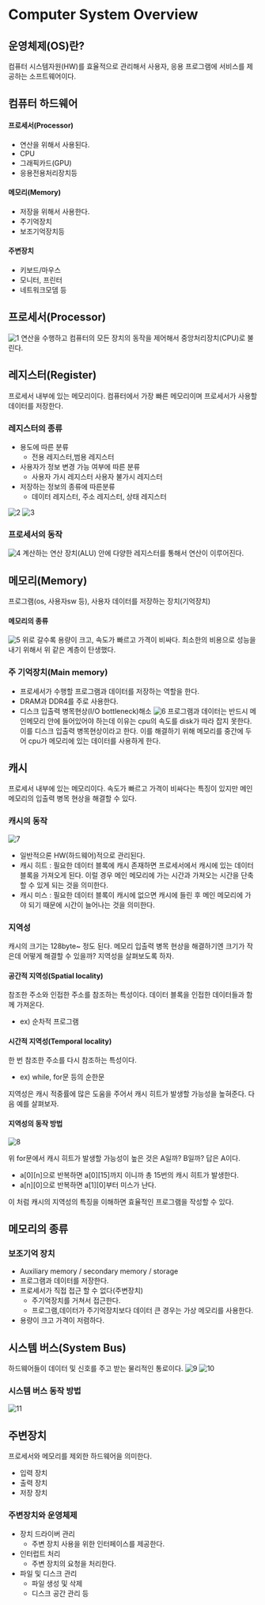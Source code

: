 # Computer System Overview
## 운영체제(OS)란?
컴퓨터 시스템자원(HW)를 효율적으로 관리해서 사용자, 응용 프로그램에 서비스를 제공하는 소프트웨어이다.

## 컴퓨터 하드웨어
#### 프로세서(Processor)
- 연산을 위해서 사용된다.
- CPU
- 그래픽카드(GPU)
- 응용전용처리장치등

#### 메모리(Memory)
- 저장을 위해서 사용한다.
- 주기억장치
- 보조기억장치등

#### 주변장치
- 키보드/마우스
- 모니터, 프린터
- 네트워크모뎀 등

## 프로세서(Processor)
![1](./img/1.png)
연산을 수행하고 컴퓨터의 모든 장치의 동작을 제어해서 중앙처리장치(CPU)로 불린다.

## 레지스터(Register)
프로세서 내부에 있는 메모리이다. 컴퓨터에서 가장 빠른 메모리이며 프로세서가 사용할 데이터를 저장한다. 

### 레지스터의 종류
- 용도에 따른 분류
  - 전용 레지스터,범용 레지스터
- 사용자가 정보 변경 가능 여부에 따른 분류
  - 사용자 가시 레지스터 사용자 불가시 레지스터
- 저장하는 정보의 종류에 따른분류
  - 데이터 레지스터, 주소 레지스터, 상태 레지스터

![2](img/2.png)
![3](img/3.png)
  
  
### 프로세서의 동작
![4](img/4.png)
계산하는 연산 장치(ALU) 안에 다양한 레지스터를 통해서 연산이 이루어진다.

## 메모리(Memory)
프로그램(os, 사용자sw 등), 사용자 데이터를 저장하는 장치(기억장치)
#### 메모리의 종류
![5](img/5.png)
위로 갈수록 용량이 크고, 속도가 빠르고 가격이 비싸다. 최소한의 비용으로 성능을 내기 위해서 위 같은 계층이 탄생했다.
### 주 기억장치(Main memory)
- 프로세서가 수행할 프로그램과 데이터를 저장하는 역할을 한다. 
- DRAM과 DDR4를 주로 사용한다.
- 디스크 입출력 병목현상(I/O bottleneck)해소 
![6](img/6.png)
프로그램과 데이터는 반드시 메인메모리 안에 들어있어야 하는데 이유는 cpu의 속도를 disk가 따라 잡지 못한다. 이를 디스크 입출력 병목현상이라고 한다. 이를 해결하기 위해 메모리를 중간에 두어 cpu가 메모리에 있는 데이터를 사용하게 한다.

## 캐시
프로세서 내부에 있는 메모리이다. 속도가 빠르고 가격이 비싸다는 특징이 있지만 메인 메모리의 입출력 병목 현상을 해결할 수 있다.

### 캐시의 동작
![7](img/7.png)
- 일반적으론 HW(하드웨어)적으로 관리된다.
- 캐시 히트 : 필요한 데이터 블록에 캐시 존재하면 프로세서에서 캐시에 있는 데이터 블록을 가져오게 된다. 이럴 경우 메인 메모리에 가는 시간과 가져오는 시간을 단축할 수 있게 되는 것을 의미한다.
- 캐시 미스 : 필요한 데이터 블록이 캐시에 없으면 캐시에 들린 후 메인 메모리에 가야 되기 때문에 시간이 늘어나는 것을 의미한다.

### 지역성
캐시의 크기는 128byte~ 정도 된다. 메모리 입출력 병목 현상을 해결하기엔 크기가 작은데 어떻게 해결할 수 있을까? 지역성을 살펴보도록 하자.

#### 공간적 지역성(Spatial locality)
참조한 주소와 인접한 주소를 참조하는 특성이다. 데이터 블록을 인접한 데이터들과 함께 가져온다.
- ex) 순차적 프로그램

#### 시간적 지역성(Temporal locality)
한 번 참조한 주소를 다시 참조하는 특성이다.
- ex) while, for문 등의 순한문

지역성은 캐시 적중률에 많은 도움을 주어서 캐시 히트가 발생할 가능성을 높혀준다. 다음 예를 살펴보자.

#### 지역성의 동작 방법
![8](img/8.png)

위 for문에서 캐시 히트가 발생할 가능성이 높은 것은 A일까? B일까?
답은 A이다.
- a[0][n]으로 반복하면 a[0][15]까지 이니까 총 15번의 캐시 히트가 발생한다.
- a[n][0]으로 반복하면 a[1][0]부터 미스가 난다.

이 처럼 캐시의 지역성의 특징을 이해하면 효율적인 프로그램을 작성할 수 있다.

## 메모리의 종류
### 보조기억 장치
- Auxiliary memory / secondary memory / storage
- 프로그램과 데이터를 저장한다.
- 프로세서가 직접 접근 할 수 없다(주변장치)
  - 주기억장치를 거쳐서 접근한다.
  - 프로그램,데이터가 주기억장치보다 데이터 큰 경우는 가상 메모리를 사용한다.
- 용량이 크고 가격이 저렴하다.  

## 시스템 버스(System Bus) 
하드웨어들이 데이터 및 신호를 주고 받는 물리적인 통로이다.
![9](img/9.png)
![10](img/10.png)

### 시스템 버스 동작 방법
![11](img/11.png)

## 주변장치
프로세서와 메모리를 제외한 하드웨어을 의미한다.
- 입력 장치
- 출력 장치
- 저장 장치

### 주변장치와 운영체제
- 장치 드라이버 관리
  - 주변 장치 사용을 위한 인터페이스를 제공한다.
- 인터럽트 처리
  - 주변 장치의 요청을 처리한다.
- 파일 및 디스크 관리
  - 파일 생성 및 삭제
  - 디스크 공간 관리 등
